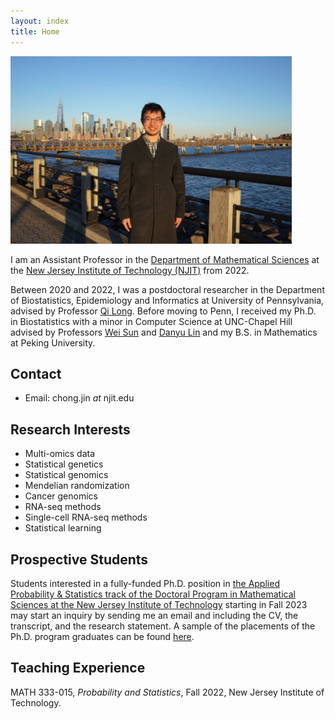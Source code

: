 ```yaml
---
layout: index
title: Home
---
```


<img src="/assets/Chong_Jin_NJ_2022.jpg" width="450" height="300">

I am an Assistant Professor in the [Department of Mathematical Sciences](https://math.njit.edu/) at the [New Jersey Institute of Technology (NJIT)](https://www.njit.edu/) from 2022.

Between 2020 and 2022, I was a postdoctoral researcher in the Department of Biostatistics, Epidemiology and Informatics at University of Pennsylvania, advised by Professor [Qi Long](https://www.med.upenn.edu/long-lab/). Before moving to Penn, I received my Ph.D. in Biostatistics with a minor in Computer Science at UNC-Chapel Hill advised by Professors [Wei Sun](https://research.fredhutch.org/sun/en.html) and [Danyu Lin](https://dlin.web.unc.edu/) and my B.S. in Mathematics at Peking University.

## Contact

- Email: chong.jin *at* njit.edu

## Research Interests

- Multi-omics data
- Statistical genetics
- Statistical genomics
- Mendelian randomization
- Cancer genomics
- RNA-seq methods
- Single-cell RNA-seq methods
- Statistical learning

## Prospective Students

Students interested in a fully-funded Ph.D. position in [the Applied Probability & Statistics track of the Doctoral Program in Mathematical Sciences at the New Jersey Institute of Technology](https://web.njit.edu/~matveev/NJIT_DMS_PhD_flyer.pdf) starting in Fall 2023 may start an inquiry by sending me an email and including the CV, the transcript, and the research statement. A sample of the placements of the Ph.D. program graduates can be found [here](https://math.njit.edu/phd-alumni).

## Teaching Experience

MATH 333-015, *Probability and Statistics*, Fall 2022, New Jersey Institute of Technology.
